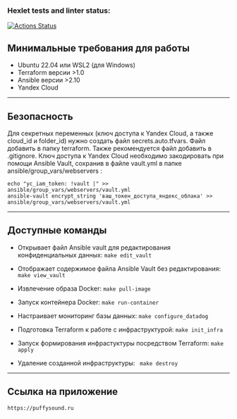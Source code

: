 ### Hexlet tests and linter status:
[![Actions Status](https://github.com/VladyBarvy/devops-for-programmers-project-77/actions/workflows/hexlet-check.yml/badge.svg)](https://github.com/VladyBarvy/devops-for-programmers-project-77/actions)


## Минимальные требования для работы
- Ubuntu 22.04 или WSL2 (для Windows)
- Terraform версии >1.0
- Ansible версии >2.10
- Yandex Cloud
***
## Безопасность
Для секретных переменных (ключ доступа к Yandex Cloud, а также cloud_id и folder_id) нужно создать файл secrets.auto.tfvars.
Файл добавить в папку terraform. Также рекомендуется файл добавить в .gitignore.
Ключ доступа к Yandex Cloud необходимо закодировать при помощи Ansible Vault, сохранив в файле vault.yml в папке ansible/group_vars/webservers :
```
echo "yc_iam_token: !vault |" >> ansible/group_vars/webservers/vault.yml
ansible-vault encrypt_string 'ваш_токен_доступа_яндекс_облака' >> ansible/group_vars/webservers/vault.yml
```
***


## Доступные команды
- Открывает файл Ansible vault для редактирования конфиденциальных данных:
```make edit_vault```

- Отображает содержимое файла Ansible Vault без редактирования:
```make view_vault```

- Извлечение образа Docker:
```make pull-image```

- Запуск контейнера Docker:
```make run-container```

- Настраивает мониторинг базы данных:
```make configure_datadog```

- Подготовка Terraform к работе с инфраструктурой:
```make init_infra ```

- Запуск формирования инфрастуктуры посредством Terraform:
```make apply```

- Удаление созданной инфраструктуры:
``` make destroy```
***
## Ссылка на приложение
```
https://puffysound.ru
``` 
